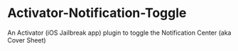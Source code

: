 # Activator-Notification-Toggle
An Activator (iOS Jailbreak app) plugin to toggle the Notification Center (aka Cover Sheet)
